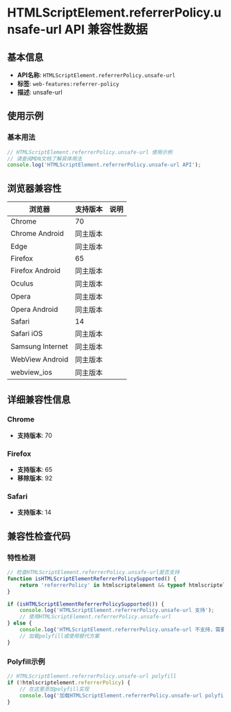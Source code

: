 # HTMLScriptElement.referrerPolicy.unsafe-url API 兼容性数据

## 基本信息

- **API名称**: `HTMLScriptElement.referrerPolicy.unsafe-url`
- **标签**: `web-features:referrer-policy`
- **描述**: unsafe-url

## 使用示例

### 基本用法

```javascript
// HTMLScriptElement.referrerPolicy.unsafe-url 使用示例
// 请查阅MDN文档了解具体用法
console.log('HTMLScriptElement.referrerPolicy.unsafe-url API');
```

## 浏览器兼容性

| 浏览器 | 支持版本 | 说明 |
|--------|----------|------|
| Chrome | 70 |  |
| Chrome Android | 同主版本 |  |
| Edge | 同主版本 |  |
| Firefox | 65 |  |
| Firefox Android | 同主版本 |  |
| Oculus | 同主版本 |  |
| Opera | 同主版本 |  |
| Opera Android | 同主版本 |  |
| Safari | 14 |  |
| Safari iOS | 同主版本 |  |
| Samsung Internet | 同主版本 |  |
| WebView Android | 同主版本 |  |
| webview_ios | 同主版本 |  |

## 详细兼容性信息

### Chrome

- **支持版本**: 70

### Firefox

- **支持版本**: 65
- **移除版本**: 92

### Safari

- **支持版本**: 14

## 兼容性检查代码

### 特性检测

```javascript
// 检查HTMLScriptElement.referrerPolicy.unsafe-url是否支持
function isHTMLScriptElementReferrerPolicySupported() {
    return 'referrerPolicy' in htmlscriptelement && typeof htmlscriptelement.referrerPolicy === 'function';
}

if (isHTMLScriptElementReferrerPolicySupported()) {
    console.log('HTMLScriptElement.referrerPolicy.unsafe-url 支持');
    // 使用HTMLScriptElement.referrerPolicy.unsafe-url
} else {
    console.log('HTMLScriptElement.referrerPolicy.unsafe-url 不支持，需要polyfill');
    // 加载polyfill或使用替代方案
}
```

### Polyfill示例

```javascript
// HTMLScriptElement.referrerPolicy.unsafe-url polyfill
if (!htmlscriptelement.referrerPolicy) {
    // 在这里添加polyfill实现
    console.log('加载HTMLScriptElement.referrerPolicy.unsafe-url polyfill');
}
```

